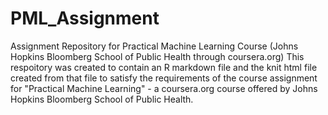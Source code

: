 # PML_Assignment
Assignment Repository for Practical Machine Learning Course (Johns Hopkins Bloomberg School of Public Health through coursera.org)
This respoitory was created to contain an R markdown file and the knit html file created from that file to satisfy the requirements of the course assignment for "Practical Machine Learning" - a coursera.org course offered by Johns Hopkins Bloomberg School of Public Health.
